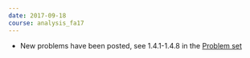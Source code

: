```yaml
---
date: 2017-09-18
course: analysis_fa17
---
```


- New problems have been posted, see 1.4.1-1.4.8 in the [Problem set](http://ckottke.ncf.edu/analysis_fa17/script.pdf)
